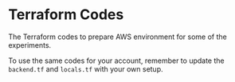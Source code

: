 # Terraform Codes

The Terraform codes to prepare AWS environment for some of the experiments.

To use the same codes for your account,
remember to update the `backend.tf` and `locals.tf` with your own setup.

